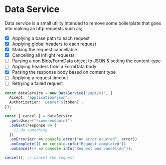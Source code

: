 # Data Service

Data service is a small utility intended to remove some boilerplate that goes into making an http requests such as;

- [x] Applying a base path to each request
- [x] Applying global headers to each request
- [x] Making the request cancellable
- [x] Cancelling all inflight requests
- [ ] Parsing a non Blob/FormData object to JSON & setting the content-type
- [ ] Applying headers from a FormData body
- [x] Parsing the response body based on content type
- [ ] Applying a request timeout
- [ ] Retrying a failed request

```typescript
const dataService = new DataService("/api/v1", {
  Accept: "application/json",
  Authorization: `Bearer ${token}`,
});

const { cancel } = dataService
  .get<User>("/some-endpoint")
  .onNext(response => {
    // do something
  })
  .onError(err => console.error("An error ocurred", error))
  .onComplete(() => console.info("Request completed"))
  .onCancel(() => console.info("Request was cancelled"));

cancel(); // cancel the request
```

